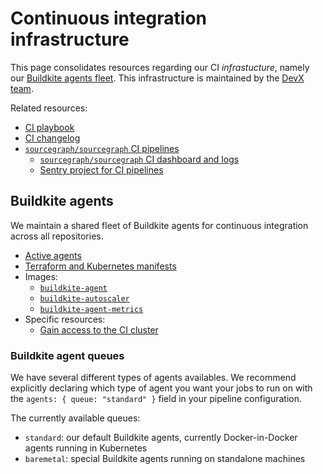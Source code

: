 # Continuous integration infrastructure

This page consolidates resources regarding our CI _infrastucture_, namely our [Buildkite agents fleet](#buildkite-agents).
This infrastructure is maintained by the [DevX team](../../../enablement/dev-experience/index.md).

Related resources:

- [CI playbook](../../../process/incidents/playbooks/ci.md)
- [CI changelog](./changelog.md)
- [`sourcegraph/sourcegraph` CI pipelines](https://docs.sourcegraph.com/dev/background-information/continuous_integration)
  - [`sourcegraph/sourcegraph` CI dashboard and logs](https://sourcegraph.grafana.net/d/iBBWbxFnk/ci?orgId=1)
  - [Sentry project for CI pipelines](https://sentry.io/organizations/sourcegraph/issues/?project=6110304)

## Buildkite agents

We maintain a shared fleet of Buildkite agents for continuous integration across all repositories.

- [Active agents](https://buildkite.com/organizations/sourcegraph/agents)
- [Terraform and Kubernetes manifests](https://github.com/sourcegraph/infrastructure/tree/main/buildkite)
- Images:
  - [`buildkite-agent`](https://github.com/sourcegraph/infrastructure/tree/main/docker-images/buildkite-agent)
  - [`buildkite-autoscaler`](https://github.com/sourcegraph/infrastructure/tree/main/docker-images/buildkite-autoscaler)
  - [`buildkite-agent-metrics`](https://github.com/sourcegraph/infrastructure/tree/main/docker-images/buildkite-agent-metrics)
- Specific resources:
  - [Gain access to the CI cluster](../../../process/deployments/debugging/tutorial.md#ci-cluster)

### Buildkite agent queues

We have several different types of agents availables. We recommend explicitly declaring which type of agent you want your jobs to run on with the `agents: { queue: "standard" }` field in your pipeline configuration.

The currently available queues:

- `standard`: our default Buildkite agents, currently Docker-in-Docker agents running in Kubernetes
- `baremetal`: special Buildkite agents running on standalone machines
